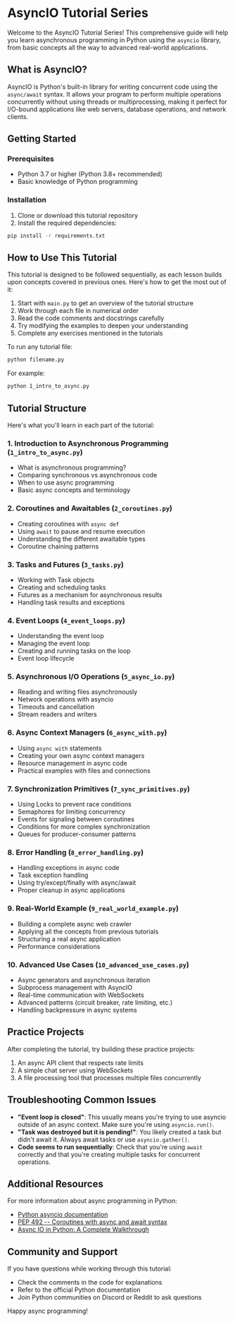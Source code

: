 # AsyncIO Tutorial Series

Welcome to the AsyncIO Tutorial Series! This comprehensive guide will help you learn asynchronous programming in Python using the `asyncio` library, from basic concepts all the way to advanced real-world applications.

## What is AsyncIO?

AsyncIO is Python's built-in library for writing concurrent code using the `async/await` syntax. It allows your program to perform multiple operations concurrently without using threads or multiprocessing, making it perfect for I/O-bound applications like web servers, database operations, and network clients.

## Getting Started

### Prerequisites

- Python 3.7 or higher (Python 3.8+ recommended)
- Basic knowledge of Python programming

### Installation

1. Clone or download this tutorial repository
2. Install the required dependencies:

```bash
pip install -r requirements.txt
```

## How to Use This Tutorial

This tutorial is designed to be followed sequentially, as each lesson builds upon concepts covered in previous ones. Here's how to get the most out of it:

1. Start with `main.py` to get an overview of the tutorial structure
2. Work through each file in numerical order
3. Read the code comments and docstrings carefully
4. Try modifying the examples to deepen your understanding
5. Complete any exercises mentioned in the tutorials

To run any tutorial file:

```bash
python filename.py
```

For example:
```bash
python 1_intro_to_async.py
```

## Tutorial Structure

Here's what you'll learn in each part of the tutorial:

### 1. Introduction to Asynchronous Programming (`1_intro_to_async.py`)
- What is asynchronous programming?
- Comparing synchronous vs asynchronous code
- When to use async programming
- Basic async concepts and terminology

### 2. Coroutines and Awaitables (`2_coroutines.py`)
- Creating coroutines with `async def`
- Using `await` to pause and resume execution
- Understanding the different awaitable types
- Coroutine chaining patterns

### 3. Tasks and Futures (`3_tasks.py`)
- Working with Task objects
- Creating and scheduling tasks
- Futures as a mechanism for asynchronous results
- Handling task results and exceptions

### 4. Event Loops (`4_event_loops.py`)
- Understanding the event loop
- Managing the event loop
- Creating and running tasks on the loop
- Event loop lifecycle

### 5. Asynchronous I/O Operations (`5_async_io.py`)
- Reading and writing files asynchronously
- Network operations with asyncio
- Timeouts and cancellation
- Stream readers and writers

### 6. Async Context Managers (`6_async_with.py`)
- Using `async with` statements
- Creating your own async context managers
- Resource management in async code
- Practical examples with files and connections

### 7. Synchronization Primitives (`7_sync_primitives.py`)
- Using Locks to prevent race conditions
- Semaphores for limiting concurrency
- Events for signaling between coroutines
- Conditions for more complex synchronization
- Queues for producer-consumer patterns

### 8. Error Handling (`8_error_handling.py`)
- Handling exceptions in async code
- Task exception handling
- Using try/except/finally with async/await
- Proper cleanup in async applications

### 9. Real-World Example (`9_real_world_example.py`)
- Building a complete async web crawler
- Applying all the concepts from previous tutorials
- Structuring a real async application
- Performance considerations

### 10. Advanced Use Cases (`10_advanced_use_cases.py`)
- Async generators and asynchronous iteration
- Subprocess management with AsyncIO
- Real-time communication with WebSockets
- Advanced patterns (circuit breaker, rate limiting, etc.)
- Handling backpressure in async systems

## Practice Projects

After completing the tutorial, try building these practice projects:

1. An async API client that respects rate limits
2. A simple chat server using WebSockets
3. A file processing tool that processes multiple files concurrently

## Troubleshooting Common Issues

- **"Event loop is closed"**: This usually means you're trying to use asyncio outside of an async context. Make sure you're using `asyncio.run()`.
- **"Task was destroyed but it is pending!"**: You likely created a task but didn't await it. Always await tasks or use `asyncio.gather()`.
- **Code seems to run sequentially**: Check that you're using `await` correctly and that you're creating multiple tasks for concurrent operations.

## Additional Resources

For more information about async programming in Python:

- [Python asyncio documentation](https://docs.python.org/3/library/asyncio.html)
- [PEP 492 -- Coroutines with async and await syntax](https://www.python.org/dev/peps/pep-0492/)
- [Async IO in Python: A Complete Walkthrough](https://realpython.com/async-io-python/)

## Community and Support

If you have questions while working through this tutorial:
- Check the comments in the code for explanations
- Refer to the official Python documentation
- Join Python communities on Discord or Reddit to ask questions

Happy async programming! 